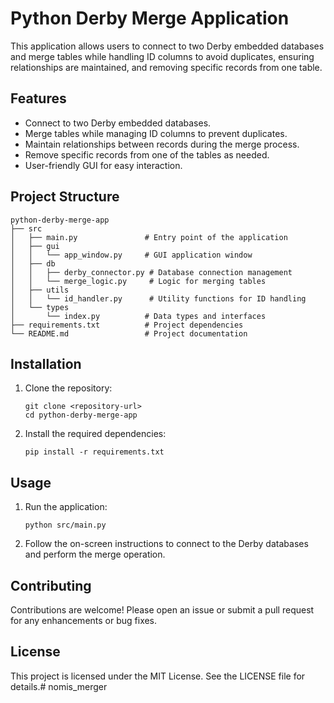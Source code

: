 # Python Derby Merge Application

This application allows users to connect to two Derby embedded databases and merge tables while handling ID columns to avoid duplicates, ensuring relationships are maintained, and removing specific records from one table.

## Features

- Connect to two Derby embedded databases.
- Merge tables while managing ID columns to prevent duplicates.
- Maintain relationships between records during the merge process.
- Remove specific records from one of the tables as needed.
- User-friendly GUI for easy interaction.

## Project Structure

```
python-derby-merge-app
├── src
│   ├── main.py               # Entry point of the application
│   ├── gui
│   │   └── app_window.py     # GUI application window
│   ├── db
│   │   ├── derby_connector.py # Database connection management
│   │   └── merge_logic.py     # Logic for merging tables
│   ├── utils
│   │   └── id_handler.py      # Utility functions for ID handling
│   └── types
│       └── index.py          # Data types and interfaces
├── requirements.txt          # Project dependencies
└── README.md                 # Project documentation
```

## Installation

1. Clone the repository:
   ```
   git clone <repository-url>
   cd python-derby-merge-app
   ```

2. Install the required dependencies:
   ```
   pip install -r requirements.txt
   ```

## Usage

1. Run the application:
   ```
   python src/main.py
   ```

2. Follow the on-screen instructions to connect to the Derby databases and perform the merge operation.

## Contributing

Contributions are welcome! Please open an issue or submit a pull request for any enhancements or bug fixes.

## License

This project is licensed under the MIT License. See the LICENSE file for details.#   n o m i s _ m e r g e r  
 